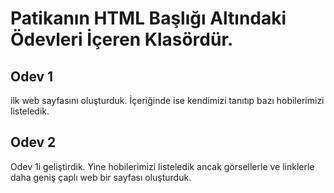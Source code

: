 # Patikanın HTML Başlığı Altındaki Ödevleri İçeren Klasördür.


## Odev 1

 ilk web sayfasını oluşturduk. İçeriğinde ise kendimizi tanıtıp bazı hobilerimizi listeledik.

## Odev 2

Odev 1i geliştirdik. Yine hobilerimizi listeledik ancak görsellerle ve linklerle daha geniş çaplı web bir sayfası oluşturduk.
